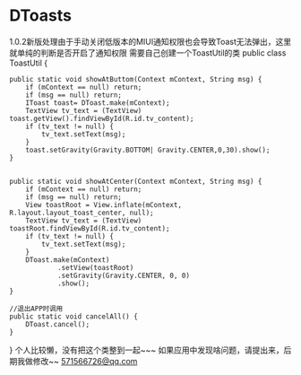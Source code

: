 # DToasts
1.0.2新版处理由于手动关闭低版本的MIUI通知权限也会导致Toast无法弹出，这里就单纯的判断是否开启了通知权限
需要自己创建一个ToastUtil的类
public class ToastUtil {

    public static void showAtButtom(Context mContext, String msg) {
        if (mContext == null) return;
        if (msg == null) return;
        IToast toast= DToast.make(mContext);
        TextView tv_text = (TextView) toast.getView().findViewById(R.id.tv_content);
        if (tv_text != null) {
            tv_text.setText(msg);
        }
        toast.setGravity(Gravity.BOTTOM| Gravity.CENTER,0,30).show();
    }


    public static void showAtCenter(Context mContext, String msg) {
        if (mContext == null) return;
        if (msg == null) return;
        View toastRoot = View.inflate(mContext, R.layout.layout_toast_center, null);
        TextView tv_text = (TextView) toastRoot.findViewById(R.id.tv_content);
        if (tv_text != null) {
            tv_text.setText(msg);
        }
        DToast.make(mContext)
                .setView(toastRoot)
                .setGravity(Gravity.CENTER, 0, 0)
                .show();
    }

    //退出APP时调用
    public static void cancelAll() {
        DToast.cancel();
    }
}
个人比较懒，没有把这个类整到一起~~~
如果应用中发现啥问题，请提出来，后期我做修改~~ 571566726@qq.com
